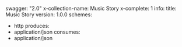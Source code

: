 swagger: "2.0"
x-collection-name: Music Story
x-complete: 1
info:
  title: Music Story
  version: 1.0.0
schemes:
- http
produces:
- application/json
consumes:
- application/json